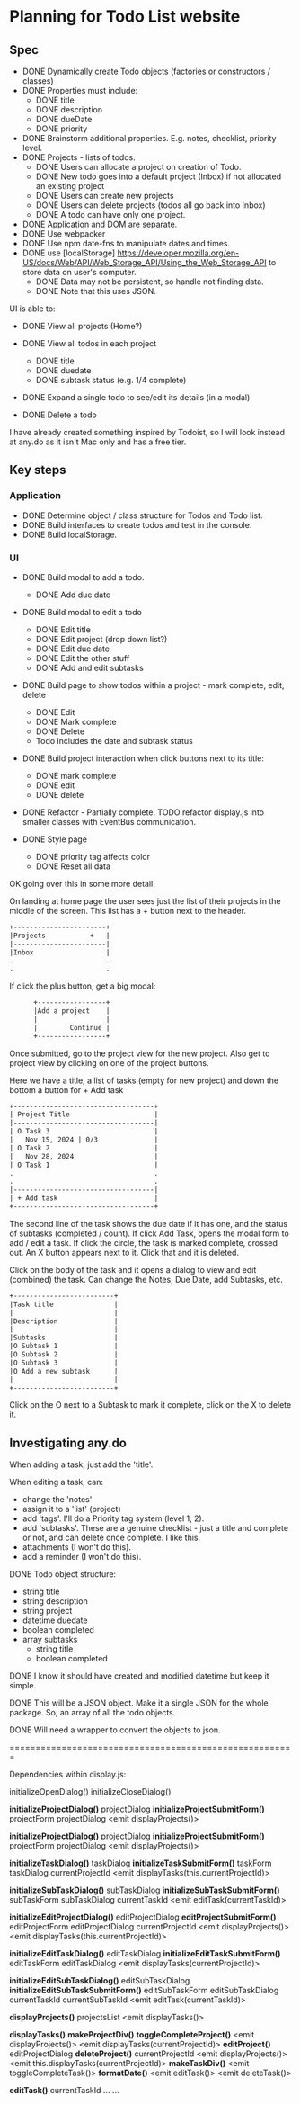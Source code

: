 # Planning for Todo List website

## Spec

- DONE Dynamically create Todo objects (factories or constructors / classes)
- DONE Properties must include:
  - DONE title
  - DONE description
  - DONE dueDate
  - DONE priority
- DONE Brainstorm additional properties. E.g. notes, checklist, priority level.
- DONE Projects - lists of todos.
  - DONE Users can allocate a project on creation of Todo.
  - DONE New todo goes into a default project (Inbox) if not allocated an existing project
  - DONE Users can create new projects
  - DONE Users can delete projects (todos all go back into Inbox)
  - DONE A todo can have only one project.
- DONE Application and DOM are separate.
- DONE Use webpacker
- DONE Use npm date-fns to manipulate dates and times.
- DONE use [localStorage] <https://developer.mozilla.org/en-US/docs/Web/API/Web_Storage_API/Using_the_Web_Storage_API> to store data on user's computer.
  - DONE Data may not be persistent, so handle not finding data.
  - DONE Note that this uses JSON.

UI is able to:

- DONE View all projects (Home?)
- DONE View all todos in each project
  - DONE title
  - DONE duedate
  - DONE subtask status (e.g. 1/4 complete)
  
- DONE Expand a single todo to see/edit its details (in a modal)
- DONE Delete a todo

I have already created something inspired by Todoist, so I will look instead at any.do as it isn't Mac only and has a free tier.

## Key steps

### Application

- DONE Determine object / class structure for Todos and Todo list.
- DONE Build interfaces to create todos and test in the console.
- DONE Build localStorage.

### UI

- DONE Build modal to add a todo.
  - DONE Add due date
- DONE Build modal to edit a todo
  - DONE Edit title
  - DONE Edit project (drop down list?)
  - DONE Edit due date
  - DONE Edit the other stuff
  - DONE Add and edit subtasks
- DONE Build page to show todos within a project - mark complete, edit, delete
  - DONE Edit
  - DONE Mark complete
  - DONE Delete
  - Todo includes the date and subtask status
- DONE Build project interaction when click buttons next to its title:
  - DONE mark complete
  - DONE edit
  - DONE delete

- DONE Refactor - Partially complete. TODO refactor display.js into smaller classes with EventBus communication.
- DONE Style page
  - DONE priority tag affects color
  - DONE Reset all data

OK going over this in some more detail.

On landing at home page the user sees just the list of their projects in the middle of the screen. This list has a + button next to the header.

```txt
+-----------------------+
|Projects           +   |
|-----------------------|
|Inbox                  |
.                       .
.                       .
```

If click the plus button, get a big modal:

```txt
      +-----------------+
      |Add a project    |
      |                 |
      |        Continue |
      +-----------------+
```

Once submitted, go to the project view for the new project. Also get to project view by clicking on one of the project buttons.

Here we have a title, a list of tasks (empty for new project) and down the bottom a button for + Add task

```txt
+-----------------------------------+
| Project Title                     |
|-----------------------------------|
| O Task 3                          |
|   Nov 15, 2024 | 0/3              |
| O Task 2                          |
|   Nov 28, 2024                    |
| O Task 1                          |
.                                   .
.                                   .
|-----------------------------------|
| + Add task                        |
+-----------------------------------+
```

The second line of the task shows the due date if it has one, and the status of subtasks (completed / count).
If click Add Task, opens the modal form to add / edit a task.
If click the circle, the task is marked complete, crossed out. An X button appears next to it. Click that and it is deleted.

Click on the body of the task and it opens a dialog to view and edit (combined) the task. Can change the Notes, Due Date, add Subtasks, etc.

```txt
+-------------------------+
|Task title               |
|                         |
|Description              |
|                         |
|Subtasks                 |
|O Subtask 1              |
|O Subtask 2              |
|O Subtask 3              |
|O Add a new subtask      |
|                         |
+-------------------------+
```

Click on the O next to a Subtask to mark it complete, click on the X to delete it.

## Investigating any.do

When adding a task, just add the 'title'.

When editing a task, can:

- change the 'notes'
- assign it to a 'list' (project)
- add 'tags'. I'll do a Priority tag system (level 1, 2).
- add 'subtasks'. These are a genuine checklist - just a title and complete or not, and can delete once complete. I like this.
- attachments (I won't do this).
- add a reminder (I won't do this).

DONE Todo object structure:

- string title
- string description
- string project
- datetime duedate
- boolean completed
- array subtasks
  - string title
  - boolean completed

DONE I know it should have created and modified datetime but keep it simple.

DONE This will be a JSON object. Make it a single JSON for the whole package. So, an array of all the todo objects.

DONE Will need a wrapper to convert the objects to json.

=======================================================

Dependencies within display.js:

initializeOpenDialog()
initializeCloseDialog()

**initializeProjectDialog()**
  projectDialog
  **initializeProjectSubmitForm()**
    projectForm
    projectDialog
    <emit displayProjects()>

**initializeProjectDialog()**
  projectDialog
  **initializeProjectSubmitForm()**
    projectForm
    projectDialog
    <emit displayProjects()>

**initializeTaskDialog()**
  taskDialog
  **initializeTaskSubmitForm()**
    taskForm
    taskDialog
    currentProjectId
    <emit displayTasks(this.currentProjectId)>

**initializeSubTaskDialog()**
  subTaskDialog
  **initializeSubTaskSubmitForm()**
    subTaskForm
    subTaskDialog
    currentTaskId
    <emit editTask(currentTaskId)>

**initializeEditProjectDialog()**
  editProjectDialog
  **editProjectSubmitForm()**
    editProjectForm
    editProjectDialog
    currentProjectId
    <emit displayProjects()>
    <emit displayTasks(this.currentProjectId)>

**initializeEditTaskDialog()**
  editTaskDialog
  **initializeEditTaskSubmitForm()**
    editTaskForm
    editTaskDialog
    <emit displayTasks(currentProjectId)>

**initializeEditSubTaskDialog()**
  editSubTaskDialog
  **initializeEditSubTaskSubmitForm()**
    editSubTaskForm
    editSubTaskDialog
    currentTaskId
    currentSubTaskId
    <emit editTask(currentTaskId)>

**displayProjects()**
  projectsList
  <emit displayTasks()>

**displayTasks()**
  **makeProjectDiv()**
    **toggleCompleteProject()**
      <emit displayProjects()>
      <emit displayTasks(currentProjectId)>
    **editProject()**
      editProjectDialog
    **deleteProject()**
      currentProjectId
      <emit displayProjects()>
      <emit this.displayTasks(currentProjectId)>
  **makeTaskDiv()**
    <emit toggleCompleteTask()>
    **formatDate()**
    <emit editTask()>
    <emit deleteTask()>

**editTask()**
  currentTaskId
  ...
  ...
